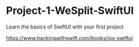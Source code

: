 # Project-1-WeSplit-SwiftUI
Learn the basics of SwiftUI with your first project

https://www.hackingwithswift.com/books/ios-swiftui
